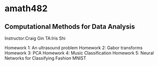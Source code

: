 # amath482
## Computational Methods for Data Analysis
Instructor:Craig Gin
TA:Iris Shi

Homework 1: An ultrasound problem
Homework 2: Gabor transforms
Homework 3: PCA
Homework 4: Music Classification
Homework 5: Neural Networks for Classifying Fashion MNIST

